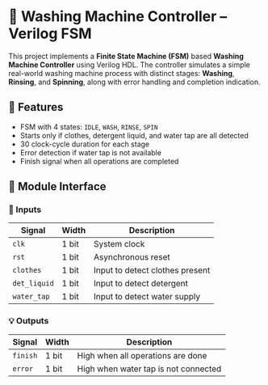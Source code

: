# 🧼 Washing Machine Controller – Verilog FSM

This project implements a **Finite State Machine (FSM)** based **Washing Machine Controller** using Verilog HDL. The controller simulates a simple real-world washing machine process with distinct stages: **Washing**, **Rinsing**, and **Spinning**, along with error handling and completion indication.

## 🔧 Features

- FSM with 4 states: `IDLE`, `WASH`, `RINSE`, `SPIN`
- Starts only if clothes, detergent liquid, and water tap are all detected
- 30 clock-cycle duration for each stage
- Error detection if water tap is not available
- Finish signal when all operations are completed

## 🧩 Module Interface

### 🔌 Inputs
| Signal       | Width | Description                          |
|--------------|-------|--------------------------------------|
| `clk`        | 1 bit | System clock                         |
| `rst`        | 1 bit | Asynchronous reset                   |
| `clothes`    | 1 bit | Input to detect clothes present      |
| `det_liquid` | 1 bit | Input to detect detergent            |
| `water_tap`  | 1 bit | Input to detect water supply         |

### 💡 Outputs
| Signal   | Width | Description                            |
|----------|-------|----------------------------------------|
| `finish` | 1 bit | High when all operations are done      |
| `error`  | 1 bit | High when water tap is not connected   |


